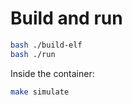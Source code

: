 # Build and run

```bash
bash ./build-elf
bash ./run
```

Inside the container:
```bash
make simulate
```
